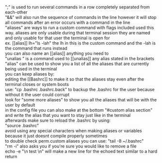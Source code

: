 ";" is used to run several commands in a row completely separated from each-other
\
"&&" will also run the sequence of commands in the line however it will stop all 
commands after an error occurs with a command in the line
\
"aliases" are ways to run a custom command with flags included used this way.
aliases are only usable during that terminal session they are named and only 
usable for that user the terminal is open for
\
ex.
	[[alias]] lh="ls -lah"
the lh in this is the custom command and the -lah is the command that runs instead
\
you can also name an [[alias]] anything you need to
\
"unalias <alias name>" is a command used to [[unalias]] any alias stated in the brackets
\
"alias" can be used to show you a list of all the aliases that are currently being used in the terminal
\
you can keep aliases by:
\
editing the [[Bashrc]] to make it so that the aliases stay even after the terminal closes or system boots
\
use:
"cp .bashrc .bashrc.back" to backup the .bashrc for the user because without it the user could corrupt
\
look for "some more aliases" to show you all the aliases that will be with the user by default
\
in the config file you can also make at the bottom "#custom alias section" and write the alias that 
you want to stay just like in the terminal
\
afterwards make sure to reload the .bashrc by using:
\
"source .bashrc"
\
avoid using any special characters when making aliases or variables because it just doesnt compile properly sometimes
\
to double check perm.custom aliases you can use:
"tail -8 ~/.bashrc"
\
"rm -i" also asks you if you're sure you would like to remove a file
\
echo -e "\n test \n" will make a new line for the echoed text similar to a hard return
